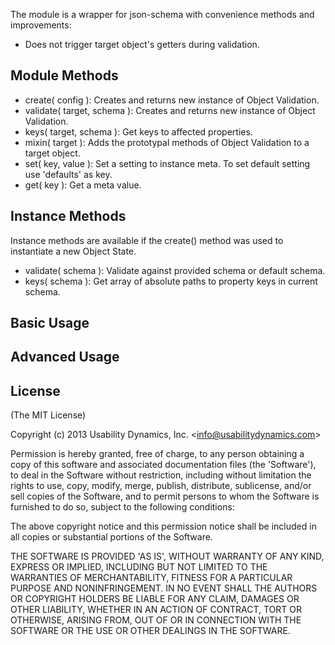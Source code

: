 The module is a wrapper for json-schema with convenience methods and improvements:

  - Does not trigger target object's getters during validation.

## Module Methods

  - create( config ): Creates and returns new instance of Object Validation.
  - validate( target, schema ): Creates and returns new instance of Object Validation.
  - keys( target, schema ): Get keys to affected properties.
  - mixin( target ): Adds the prototypal methods of Object Validation to a target object.
  - set( key, value ): Set a setting to instance meta. To set default setting use 'defaults' as key.
  - get( key ): Get a meta value.

## Instance Methods
Instance methods are available if the create() method was used to instantiate a new Object State.

  - validate( schema ): Validate against provided schema or default schema.
  - keys( schema ): Get array of absolute paths to property keys in current schema.

## Basic Usage

## Advanced Usage

## License

(The MIT License)

Copyright (c) 2013 Usability Dynamics, Inc. &lt;info@usabilitydynamics.com&gt;

Permission is hereby granted, free of charge, to any person obtaining
a copy of this software and associated documentation files (the
'Software'), to deal in the Software without restriction, including
without limitation the rights to use, copy, modify, merge, publish,
distribute, sublicense, and/or sell copies of the Software, and to
permit persons to whom the Software is furnished to do so, subject to
the following conditions:

The above copyright notice and this permission notice shall be
included in all copies or substantial portions of the Software.

THE SOFTWARE IS PROVIDED 'AS IS', WITHOUT WARRANTY OF ANY KIND,
EXPRESS OR IMPLIED, INCLUDING BUT NOT LIMITED TO THE WARRANTIES OF
MERCHANTABILITY, FITNESS FOR A PARTICULAR PURPOSE AND NONINFRINGEMENT.
IN NO EVENT SHALL THE AUTHORS OR COPYRIGHT HOLDERS BE LIABLE FOR ANY
CLAIM, DAMAGES OR OTHER LIABILITY, WHETHER IN AN ACTION OF CONTRACT,
TORT OR OTHERWISE, ARISING FROM, OUT OF OR IN CONNECTION WITH THE
SOFTWARE OR THE USE OR OTHER DEALINGS IN THE SOFTWARE.
